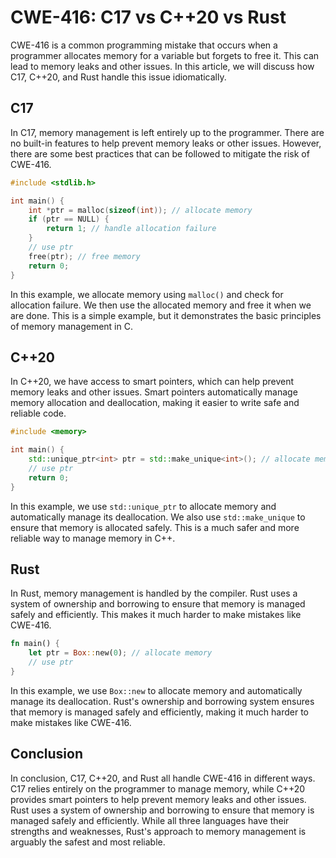 # CWE-416: C17 vs C++20 vs Rust

CWE-416 is a common programming mistake that occurs when a programmer allocates memory for a 
variable but forgets to free it. This can lead to memory leaks and other issues. In this article, 
we will discuss how C17, C++20, and Rust handle this issue idiomatically.

## C17

In C17, memory management is left entirely up to the programmer. There are no built-in features to 
help prevent memory leaks or other issues. However, there are some best practices that can be 
followed to mitigate the risk of CWE-416.

```c
#include <stdlib.h>

int main() {
    int *ptr = malloc(sizeof(int)); // allocate memory
    if (ptr == NULL) {
        return 1; // handle allocation failure
    }
    // use ptr
    free(ptr); // free memory
    return 0;
}
```

In this example, we allocate memory using `malloc()` and check for allocation failure. We then use 
the allocated memory and free it when we are done. This is a simple example, but it demonstrates 
the basic principles of memory management in C.

## C++20

In C++20, we have access to smart pointers, which can help prevent memory leaks and other issues. 
Smart pointers automatically manage memory allocation and deallocation, making it easier to write 
safe and reliable code.

```cpp
#include <memory>

int main() {
    std::unique_ptr<int> ptr = std::make_unique<int>(); // allocate memory
    // use ptr
    return 0;
}
```

In this example, we use `std::unique_ptr` to allocate memory and automatically manage its 
deallocation. We also use `std::make_unique` to ensure that memory is allocated safely. This is a 
much safer and more reliable way to manage memory in C++.

## Rust

In Rust, memory management is handled by the compiler. Rust uses a system of ownership and 
borrowing to ensure that memory is managed safely and efficiently. This makes it much harder to 
make mistakes like CWE-416.

```rust
fn main() {
    let ptr = Box::new(0); // allocate memory
    // use ptr
}
```

In this example, we use `Box::new` to allocate memory and automatically manage its deallocation. 
Rust's ownership and borrowing system ensures that memory is managed safely and efficiently, making 
it much harder to make mistakes like CWE-416.

## Conclusion

In conclusion, C17, C++20, and Rust all handle CWE-416 in different ways. C17 relies entirely on 
the programmer to manage memory, while C++20 provides smart pointers to help prevent memory leaks 
and other issues. Rust uses a system of ownership and borrowing to ensure that memory is managed 
safely and efficiently. While all three languages have their strengths and weaknesses, Rust's 
approach to memory management is arguably the safest and most reliable.
